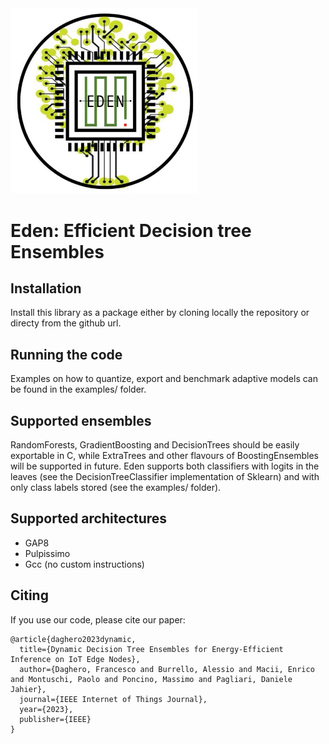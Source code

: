 <div align="left">
<img src=".assets/logo.png" width="300"/>
</div>

# **Eden**: **E**fficient **D**ecision tree **En**sembles
## Installation
Install this library as a package either by cloning locally the repository or directy from the github url.

## Running the code
Examples on how to quantize, export and benchmark adaptive models can be found in the examples/ folder.

## Supported ensembles
RandomForests, GradientBoosting and DecisionTrees should be easily exportable in C, while ExtraTrees and other flavours of BoostingEnsembles will be supported in future.
Eden supports both classifiers with logits in the leaves (see the DecisionTreeClassifier implementation of Sklearn) and with only class labels stored (see the examples/ folder).

## Supported architectures
- GAP8
- Pulpissimo
- Gcc (no custom instructions)

## Citing 
If you use our code, please cite our paper:
```
@article{daghero2023dynamic,
  title={Dynamic Decision Tree Ensembles for Energy-Efficient Inference on IoT Edge Nodes},
  author={Daghero, Francesco and Burrello, Alessio and Macii, Enrico and Montuschi, Paolo and Poncino, Massimo and Pagliari, Daniele Jahier},
  journal={IEEE Internet of Things Journal},
  year={2023},
  publisher={IEEE}
}
```
